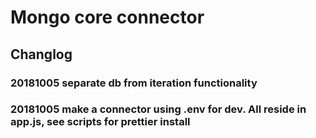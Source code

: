 # Mongo core connector

## Changlog

### 20181005 separate db from iteration functionality

### 20181005 make a connector using .env for dev. All reside in app.js, see scripts for prettier install